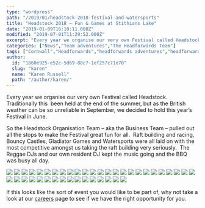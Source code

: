 ```yaml
---
type: "wordpress"
path: "/2019/01/headstock-2018-festival-and-watersports"
title: "Headstock 2018 – Fun & Games at Stithians Lake"
date: "2019-01-09T16:10:11.000Z"
modified: "2019-07-01T11:29:52.000Z"
excerpt: "Every year we organise our very own Festival called Headstock.  Traditionally this  been held at the end of the summer, but as the British weather can be so unreliable in September, we decided to hold this year’s Festival in June. So the Headstock Organisation Team – aka the Business Team – pulled out all the …"
categories: ["News","Team adventures","The Headforwards Team"]
tags: ["Cornwall","Headforwards","headforwards adventures","headforwards festival","Headforwards Team","headstock","Outsourcing","software jobs","software jobs cornwall","software jobs uk","Software Outsourcing","the roseland","the roseland peninsular"]
author:
  id: "1860e925-e52c-5d69-88c7-1ef257c71e70"
  slug: "karen"
  name: "Karen Russell"
  path: "/author/karen/"
---
```

Every year we organise our very own Festival called Headstock.  Traditionally this  been held at the end of the summer, but as the British weather can be so unreliable in September, we decided to hold this year’s Festival in June.

So the Headstock Organisation Team – aka the Business Team – pulled out all the stops to make the Festival great fun for all.  Raft building and racing, Bouncy Castles, Gladiator Games and Watersports were all laid on with the most competitive amongst us taking the raft building very seriously.  The Reggae DJs and our own resident DJ kept the music going and the BBQ was busy all day.

<section class="gallery">

![](/wp-content/uploads/2019/01/36240576_10156557481288200_981399722193321984_n.jpg)
![](/wp-content/uploads/2019/01/2018-06-30-14.01.14.jpg)
![](/wp-content/uploads/2019/01/2018-06-30-14.01.16.jpg)
![](/wp-content/uploads/2019/01/2018-06-30-14.01.22.jpg)
![](/wp-content/uploads/2019/01/2018-06-30-14.01.38.jpg)
![](/wp-content/uploads/2019/01/2018-06-30-14.02.05.jpg)
![](/wp-content/uploads/2019/01/2018-06-30-14.02.09.jpg)
![](/wp-content/uploads/2019/01/2018-06-30-14.02.12.jpg)
![](/wp-content/uploads/2019/01/2018-06-30-14.02.19.jpg)
![](/wp-content/uploads/2019/01/2018-06-30-14.02.25.jpg)
![](/wp-content/uploads/2019/01/2018-06-30-14.02.27.jpg)
![](/wp-content/uploads/2019/01/2018-06-30-14.02.57.jpg)
![](/wp-content/uploads/2019/01/36389807_10156560315383200_3971093261136691200_n.jpg)
![](/wp-content/uploads/2019/01/2018-06-30-14.07.08.jpg)
![](/wp-content/uploads/2019/01/2018-06-30-14.07.10.jpg)
![](/wp-content/uploads/2019/01/2018-06-30-14.07.13.jpg)
![](/wp-content/uploads/2019/01/2018-06-30-14.07.26.jpg)
![](/wp-content/uploads/2019/01/2018-06-30-14.07.38.jpg)
![](/wp-content/uploads/2019/01/2018-06-30-14.07.41.jpg)
![](/wp-content/uploads/2019/01/2018-06-30-14.28.34.jpg)
![](/wp-content/uploads/2019/01/2018-06-30-14.28.51.jpg)
![](/wp-content/uploads/2019/01/2018-06-30-14.28.57.jpg)
![](/wp-content/uploads/2019/01/2018-06-30-14.29.00.jpg)
![](/wp-content/uploads/2019/01/2018-06-30-14.29.07.jpg)
![](/wp-content/uploads/2019/01/2018-06-30-14.29.56.jpg)
![](/wp-content/uploads/2019/01/2018-06-30-14.30.05.jpg)
![](/wp-content/uploads/2019/01/2018-06-30-14.30.23.jpg)
![](/wp-content/uploads/2019/01/2018-06-30-14.30.41.jpg)
![](/wp-content/uploads/2019/01/2018-06-30-14.31.10.jpg)
![](/wp-content/uploads/2019/01/2018-06-30-14.45.23.jpg)
![](/wp-content/uploads/2019/01/2018-06-30-14.45.43.jpg)
![](/wp-content/uploads/2019/01/2018-06-30-14.45.53.jpg)
![](/wp-content/uploads/2019/01/2018-06-30-15.17.15.jpg)
![](/wp-content/uploads/2019/01/2018-06-30-15.17.19.jpg)
![](/wp-content/uploads/2019/01/2018-06-30-15.17.37.jpg)
![](/wp-content/uploads/2019/01/2018-06-30-15.17.40.jpg)
![](/wp-content/uploads/2019/01/2018-06-30-15.18.29.jpg)
![](/wp-content/uploads/2019/01/2018-06-30-15.18.39.jpg)
![](/wp-content/uploads/2019/01/2018-06-30-15.19.00.jpg)
![](/wp-content/uploads/2019/01/2018-06-30-15.19.35.jpg)
![](/wp-content/uploads/2019/01/2018-06-30-15.25.14.jpg)

</section>



If this looks like the sort of event you would like to be part of, why not take a look at our [careers](http://www.headforwards.com/careers/) page to see if we have the right opportunity for you.